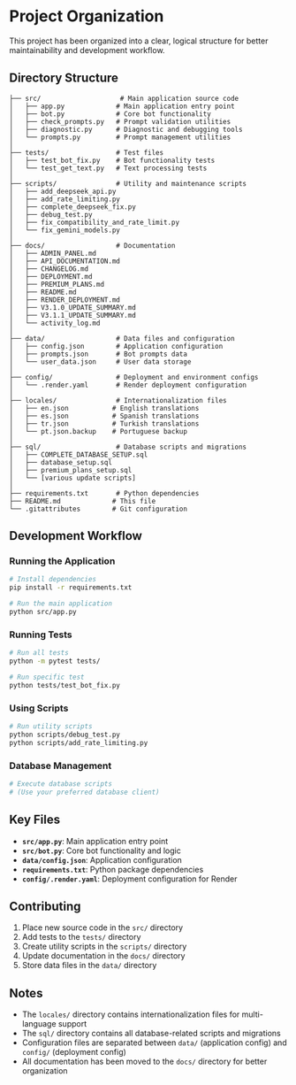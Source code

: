 # Project Organization

This project has been organized into a clear, logical structure for better maintainability and development workflow.

## Directory Structure

```
├── src/                    # Main application source code
│   ├── app.py             # Main application entry point
│   ├── bot.py             # Core bot functionality
│   ├── check_prompts.py   # Prompt validation utilities
│   ├── diagnostic.py      # Diagnostic and debugging tools
│   └── prompts.py         # Prompt management utilities
│
├── tests/                 # Test files
│   ├── test_bot_fix.py    # Bot functionality tests
│   └── test_get_text.py   # Text processing tests
│
├── scripts/               # Utility and maintenance scripts
│   ├── add_deepseek_api.py
│   ├── add_rate_limiting.py
│   ├── complete_deepseek_fix.py
│   ├── debug_test.py
│   ├── fix_compatibility_and_rate_limit.py
│   └── fix_gemini_models.py
│
├── docs/                  # Documentation
│   ├── ADMIN_PANEL.md
│   ├── API_DOCUMENTATION.md
│   ├── CHANGELOG.md
│   ├── DEPLOYMENT.md
│   ├── PREMIUM_PLANS.md
│   ├── README.md
│   ├── RENDER_DEPLOYMENT.md
│   ├── V3.1.0_UPDATE_SUMMARY.md
│   ├── V3.1.1_UPDATE_SUMMARY.md
│   └── activity_log.md
│
├── data/                  # Data files and configuration
│   ├── config.json        # Application configuration
│   ├── prompts.json       # Bot prompts data
│   └── user_data.json     # User data storage
│
├── config/                # Deployment and environment configs
│   └── .render.yaml       # Render deployment configuration
│
├── locales/               # Internationalization files
│   ├── en.json           # English translations
│   ├── es.json           # Spanish translations
│   ├── tr.json           # Turkish translations
│   └── pt.json.backup    # Portuguese backup
│
├── sql/                   # Database scripts and migrations
│   ├── COMPLETE_DATABASE_SETUP.sql
│   ├── database_setup.sql
│   ├── premium_plans_setup.sql
│   └── [various update scripts]
│
├── requirements.txt       # Python dependencies
├── README.md             # This file
└── .gitattributes        # Git configuration
```

## Development Workflow

### Running the Application
```bash
# Install dependencies
pip install -r requirements.txt

# Run the main application
python src/app.py
```

### Running Tests
```bash
# Run all tests
python -m pytest tests/

# Run specific test
python tests/test_bot_fix.py
```

### Using Scripts
```bash
# Run utility scripts
python scripts/debug_test.py
python scripts/add_rate_limiting.py
```

### Database Management
```bash
# Execute database scripts
# (Use your preferred database client)
```

## Key Files

- **`src/app.py`**: Main application entry point
- **`src/bot.py`**: Core bot functionality and logic
- **`data/config.json`**: Application configuration
- **`requirements.txt`**: Python package dependencies
- **`config/.render.yaml`**: Deployment configuration for Render

## Contributing

1. Place new source code in the `src/` directory
2. Add tests to the `tests/` directory
3. Create utility scripts in the `scripts/` directory
4. Update documentation in the `docs/` directory
5. Store data files in the `data/` directory

## Notes

- The `locales/` directory contains internationalization files for multi-language support
- The `sql/` directory contains all database-related scripts and migrations
- Configuration files are separated between `data/` (application config) and `config/` (deployment config)
- All documentation has been moved to the `docs/` directory for better organization 